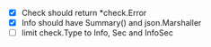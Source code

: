 * [x] Check should return *check.Error
* [x] Info should have Summary() and json.Marshaller
* [ ] limit check.Type to Info, Sec and InfoSec